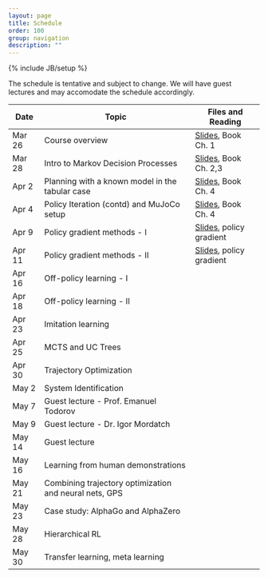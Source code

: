 ```yaml
---
layout: page
title: Schedule
order: 100
group: navigation
description: ""
---
```

{% include JB/setup %}

The schedule is tentative and subject to change. We will have guest lectures and may accomodate the schedule accordingly.

| Date                        |   Topic                                               | Files and Reading                |
|-----------------------------| ------------------------------------------------------| -------------------------------- |
| Mar 26                      |   Course overview | [Slides](files/lecture1_intro.pdf), Book Ch. 1 |
| Mar 28                      |   Intro to Markov Decision Processes | [Slides](files/lecture2_mdp.pdf), Book Ch. 2,3 |
| Apr 2                  	  |   Planning with a known model in the tabular case | [Slides](files/lecture3_policyiter.pdf), Book Ch. 4 |
| Apr 4                  	  |   Policy Iteration (contd) and MuJoCo setup | [Slides](files/lecture4_policyiter.pdf), Book Ch. 4 |
| Apr 9                       |   Policy gradient methods - I | [Slides](files/lecture5_reinforce.pdf), policy gradient |
| Apr 11                      |   Policy gradient methods - II | [Slides](files/lecture6_npg.pdf), policy gradient |
| Apr 16                      |   Off-policy learning - I |
| Apr 18                      |   Off-policy learning - II |
| Apr 23                      |   Imitation learning |
| Apr 25                      |   MCTS and UC Trees |       
| Apr 30                      |   Trajectory Optimization |
| May 2                       |   System Identification |
| May 7                       |   Guest lecture - Prof. Emanuel Todorov |
| May 9                       |   Guest lecture - Dr. Igor Mordatch |
| May 14                      |   Guest lecture |
| May 16                      |   Learning from human demonstrations |
| May 21                      |   Combining trajectory optimization and neural nets, GPS |
| May 23                      |   Case study: AlphaGo and AlphaZero |
| May 28                      |   Hierarchical RL |
| May 30                      |   Transfer learning, meta learning |
